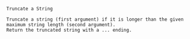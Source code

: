     Truncate a String

    Truncate a string (first argument) if it is longer than the given maximum string length (second argument). 
    Return the truncated string with a ... ending.